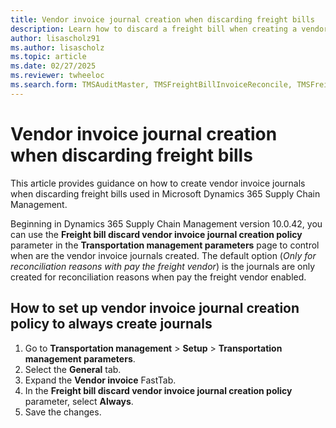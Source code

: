 ```yaml
---
title: Vendor invoice journal creation when discarding freight bills
description: Learn how to discard a freight bill when creating a vendor invoice journal.
author: lisascholz91
ms.author: lisascholz
ms.topic: article
ms.date: 02/27/2025
ms.reviewer: twheeloc
ms.search.form: TMSAuditMaster, TMSFreightBillInvoiceReconcile, TMSFreightBillSummary, TMSFreightBillType, TMSFreightMatchReason, TMSFBDetailReconcile, TMSInvoiceTable,TMSInvoiceLineReconcile,TMSReconcileInvoice, TMSFreightBillDetail, TMSFreightBillTypeAssignment, TMSRejectInvoiceLine, TMSMiscellaneousCharge
---
```


# Vendor invoice journal creation when discarding freight bills

This article provides guidance on how to create vendor invoice journals when discarding freight bills used in Microsoft Dynamics 365 Supply Chain Management.

Beginning in Dynamics 365 Supply Chain Management version 10.0.42, you can use the **Freight bill discard vendor invoice journal creation policy** parameter in the **Transportation management parameters** page to control when are the vendor invoice journals created. The default option (*Only for reconciliation reasons with pay the freight vendor*) is the journals are only created for reconciliation reasons when pay the freight vendor enabled.

## How to set up vendor invoice journal creation policy to always create journals

1. Go to **Transportation management** > **Setup** > **Transportation management parameters**.
1. Select the **General** tab.
1. Expand the **Vendor invoice** FastTab.
1. In the **Freight bill discard vendor invoice journal creation policy** parameter, select **Always**. 
1. Save the changes.
